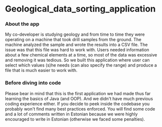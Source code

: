 # Geological_data_sorting_application
 
### About the app
My co-developer is studying geology and from time to time they were operating on a machine that took drill samples from the ground. The machine analyzed the sample and wrote the results into a CSV file. The issue was that this file was hard to work with. Users needed information about a few chemical elements at a time, so most of the data was excessive and removing it was tedious. So we built this application where user can select which values (s)he needs (can also specify the range) and produce a file that is much easier to work with.

### Before diving into code
Please bear in mind that this is the first application we had made thus far learning the basics of Java (and OOP).  And we didn't have much previous coding experience either. If you decide to peek inside the codebase you probably won't find many best practices enforced. You will find some code and a lot of comments written in Estonian because we were highly encouraged to write in Estonian (otherwise we faced some penalties).
